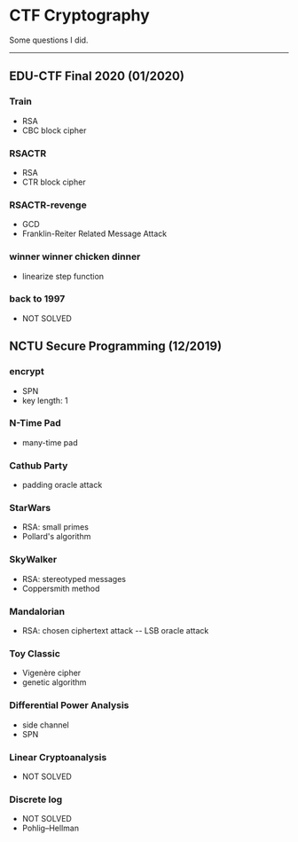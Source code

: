 # CTF Cryptography

Some questions I did.

---

## EDU-CTF Final 2020 (01/2020)

### Train

- RSA
- CBC block cipher

### RSACTR

- RSA
- CTR block cipher

### RSACTR-revenge

- GCD
- Franklin-Reiter Related Message Attack

### winner winner chicken dinner

- linearize step function

### back to 1997

- NOT SOLVED

## NCTU Secure Programming (12/2019)

### encrypt

- SPN
- key length: 1

### N-Time Pad

- many-time pad

### Cathub Party

- padding oracle attack

### StarWars

- RSA: small primes
- Pollard's algorithm

### SkyWalker

- RSA: stereotyped messages
- Coppersmith method

### Mandalorian

- RSA: chosen ciphertext attack
  -- LSB oracle attack

### Toy Classic

- Vigenère cipher
- genetic algorithm

### Differential Power Analysis

- side channel
- SPN

### Linear Cryptoanalysis

- NOT SOLVED

### Discrete log

- NOT SOLVED
- Pohlig–Hellman
